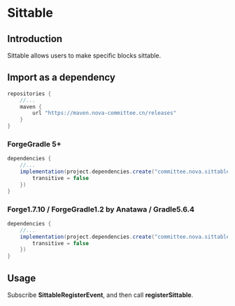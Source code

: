 # Sittable

## Introduction

Sittable allows users to make specific blocks sittable.

## Import as a dependency

```groovy
repositories {
    //...
    maven {
        url "https://maven.nova-committee.cn/releases"
    }
}
```

### ForgeGradle 5+

```groovy
dependencies {
    //...
    implementation(project.dependencies.create("committee.nova.sittable.forge:sittable-${minecraft_version}:${mod_version}") {
        transitive = false
    })
}
```

### Forge1.7.10 / ForgeGradle1.2 by Anatawa / Gradle5.6.4

```groovy
dependencies {
    //...
    implementation(project.dependencies.create("committee.nova.sittable.forge:sittable-1.7.10:${mod_version}:dev") {
        transitive = false
    })
}
```

## Usage

Subscribe **SittableRegisterEvent**, and then call **registerSittable**.